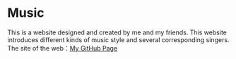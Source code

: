 # Music
This is a website designed and created by me and my friends. 
This website introduces different kinds of music style and several corresponding singers.
The site of the web：[My GitHub Page](https://KelllyChen.github.io/)
